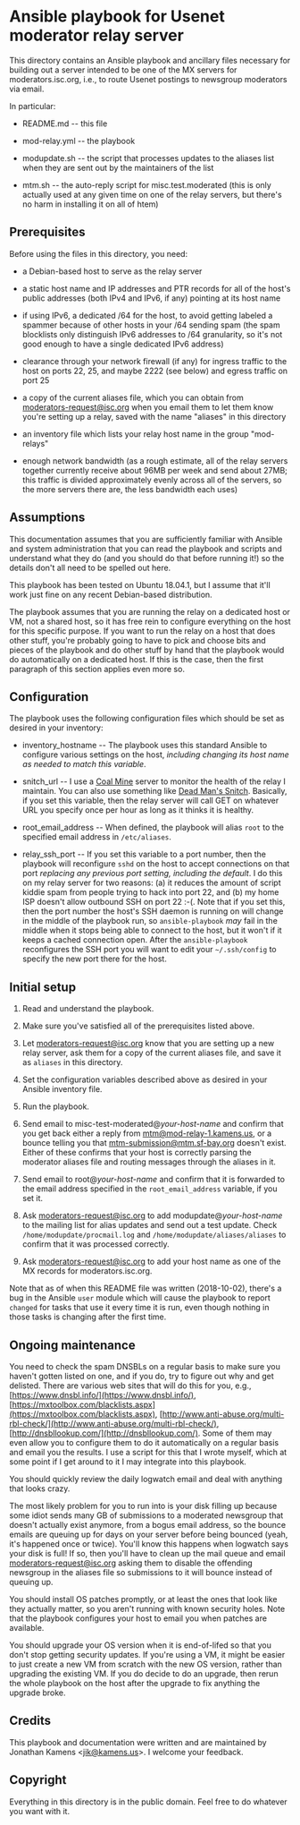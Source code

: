 Ansible playbook for Usenet moderator relay server
==================================================

This directory contains an Ansible playbook and ancillary files
necessary for building out a server intended to be one of the MX
servers for moderators.isc.org, i.e., to route Usenet postings to
newsgroup moderators via email.

In particular:

* README.md -- this file

* mod-relay.yml -- the playbook

* modupdate.sh -- the script that processes updates to the aliases
  list when they are sent out by the maintainers of the list

* mtm.sh -- the auto-reply script for misc.test.moderated (this is
  only actually used at any given time on one of the relay servers,
  but there's no harm in installing it on all of htem)

Prerequisites
-------------

Before using the files in this directory, you need:

* a Debian-based host to serve as the relay server

* a static host name and IP addresses and PTR records for all of the
  host's public addresses (both IPv4 and IPv6, if any) pointing at its
  host name

* if using IPv6, a dedicated /64 for the host, to avoid getting
  labeled a spammer because of other hosts in your /64 sending spam
  (the spam blocklists only distinguish IPv6 addresses to /64
  granularity, so it's not good enough to have a single dedicated IPv6
  address)

* clearance through your network firewall (if any) for ingress traffic
  to the host on ports 22, 25, and maybe 2222 (see below) and egress
  traffic on port 25

* a copy of the current aliases file, which you can obtain from
  [moderators-request@isc.org](mailto:moderators-request@isc.org) when
  you email them to let them know you're setting up a relay, saved
  with the name "aliases" in this directory

* an inventory file which lists your relay host name in the group
  "mod-relays" 

* enough network bandwidth (as a rough estimate, all of the relay
  servers together currently receive about 96MB per week and send
  about 27MB; this traffic is divided approximately evenly across all
  of the servers, so the more servers there are, the less bandwidth
  each uses)

Assumptions
-----------

This documentation assumes that you are sufficiently familiar with
Ansible and system administration that you can read the playbook and
scripts and understand what they do (and you should do that before
running it!) so the details don't all need to be spelled out here.

This playbook has been tested on Ubuntu 18.04.1, but I assume that
it'll work just fine on any recent Debian-based distribution.

The playbook assumes that you are running the relay on a dedicated
host or VM, not a shared host, so it has free rein to configure
everything on the host for this specific purpose. If you want to run
the relay on a host that does other stuff, you're probably going to
have to pick and choose bits and pieces of the playbook and do other
stuff by hand that the playbook would do automatically on a dedicated
host. If this is the case, then the first paragraph of this section
applies even more so.

Configuration
-------------

The playbook uses the following configuration files which should be
set as desired in your inventory:

* inventory\_hostname -- The playbook uses this standard Ansible to
  configure various settings on the host, *including changing its host
  name as needed to match this variable*.

* snitch\_url -- I use a
  [Coal Mine](https://github.com/quantopian/coal-mine/) server to
  monitor the health of the relay I maintain. You can also use
  something like [Dead Man's Snitch](https://deadmanssnitch.com/).
  Basically, if you set this variable, then the relay server will call
  GET on whatever URL you specify once per hour as long as it thinks
  it is healthy.

* root\_email\_address -- When defined, the playbook will alias `root`
  to the specified email address in `/etc/aliases`.

* relay\_ssh\_port -- If you set this variable to a port number, then
  the playbook will reconfigure `sshd` on the host to accept
  connections on that port *replacing any previous port setting,
  including the default*. I do this on my relay server for two
  reasons: (a) it reduces the amount of script kiddie spam from people
  trying to hack into port 22, and (b) my home ISP doesn't allow
  outbound SSH on port 22 :-(. Note that if you set this, then the
  port number the host's SSH daemon is running on will change in the
  middle of the playbook run, so `ansible-playbook` *may* fail in the
  middle when it stops being able to connect to the host, but it won't
  if it keeps a cached connection open. After the `ansible-playbook`
  reconfigures the SSH port you will want to edit your `~/.ssh/config`
  to specify the new port there for the host.

Initial setup
-------------

1. Read and understand the playbook.

2. Make sure you've satisfied all of the prerequisites listed above.

3. Let [moderators-request@isc.org](mailto:moderators-request@isc.org)
   know that you are setting up a new relay server, ask them for a
   copy of the current aliases file, and save it as `aliases` in this
   directory.

4. Set the configuration variables described above as desired in your
   Ansible inventory file.

5. Run the playbook.

6. Send email to misc-test-moderated@_your-host-name_ and confirm that
   you get back either a reply from mtm@mod-relay-1.kamens.us, or a
   bounce telling you that mtm-submission@mtm.sf-bay.org doesn't
   exist. Either of these confirms that your host is correctly parsing
   the moderator aliases file and routing messages through the aliases
   in it.

7. Send email to root@_your-host-name_ and confirm that it is
   forwarded to the email address specified in the
   `root_email_address` variable, if you set it.

8. Ask [moderators-request@isc.org](mailto:moderators-request@isc.org)
   to add modupdate@_your-host-name_ to the mailing list for alias
   updates and send out a test update. Check
   `/home/modupdate/procmail.log` and
   `/home/modupdate/aliases/aliases` to confirm that it was processed
   correctly.

9. Ask [moderators-request@isc.org](mailto:moderators-request@isc.org)
   to add your host name as one of the MX records for
   moderators.isc.org.

Note that as of when this README file was written (2018-10-02),
there's a bug in the Ansible `user` module which will cause the
playbook to report `changed` for tasks that use it every time it is
run, even though nothing in those tasks is changing after the first
time.

Ongoing maintenance
-------------------

You need to check the spam DNSBLs on a regular basis to make sure you
haven't gotten listed on one, and if you do, try to figure out why and
get delisted. There are various web sites that will do this for you,
e.g., [https://www.dnsbl.info/](https://www.dnsbl.info/),
[https://mxtoolbox.com/blacklists.aspx](https://mxtoolbox.com/blacklists.aspx),
[http://www.anti-abuse.org/multi-rbl-check/](http://www.anti-abuse.org/multi-rbl-check/),
[http://dnsbllookup.com/](http://dnsbllookup.com/). Some of them may
even allow you to configure them to do it automatically on a regular
basis and email you the results. I use a script for this that I wrote
myself, which at some point if I get around to it I may integrate into
this playbook.

You should quickly review the daily logwatch email and deal with
anything that looks crazy.

The most likely problem for you to run into is your disk filling up
because some idiot sends many GB of submissions to a moderated
newsgroup that doesn't actually exist anymore, from a bogus email
address, so the bounce emails are queuing up for days on your server
before being bounced (yeah, it's happened once or twice). You'll know
this happens when logwatch says your disk is full! If so, then you'll
have to clean up the mail queue and email moderators-request@isc.org
asking them to disable the offending newsgroup in the aliases file so
submissions to it will bounce instead of queuing up.

You should install OS patches promptly, or at least the ones that look
like they actually matter, so you aren't running with known security
holes. Note that the playbook configures your host to email you when
patches are available.

You should upgrade your OS version when it is end-of-lifed so that you
don't stop getting security updates. If you're using a VM, it might be
easier to just create a new VM from scratch with the new OS version,
rather than upgrading the existing VM. If you do decide to do an
upgrade, then rerun the whole playbook on the host after the upgrade
to fix anything the upgrade broke.

Credits
-------

This playbook and documentation were written and are maintained by
Jonathan Kamens &lt;[jik@kamens.us](mailto:jik@kamens.us)&gt;. I
welcome your feedback.

Copyright
---------

Everything in this directory is in the public domain. Feel free to do
whatever you want with it.
